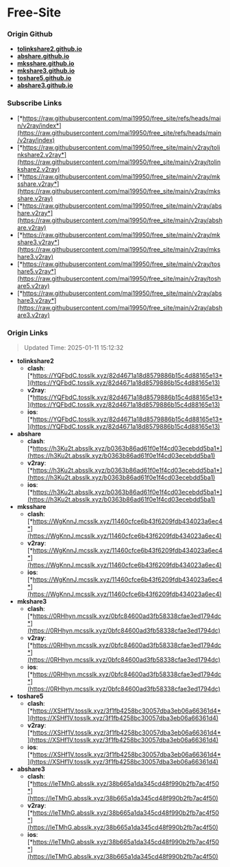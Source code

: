# Free-Site

### Origin Github

- [**tolinkshare2.github.io**](https://github.com/tolinkshare2/tolinkshare2.github.io)
- [**abshare.github.io**](https://github.com/abshare/abshare.github.io)
- [**mksshare.github.io**](https://github.com/mksshare/mksshare.github.io)
- [**mkshare3.github.io**](https://github.com/mkshare3/mkshare3.github.io)
- [**toshare5.github.io**](https://github.com/toshare5/toshare5.github.io)
- [**abshare3.github.io**](https://github.com/abshare3/abshare3.github.io)

### Subscribe Links

- [*https://raw.githubusercontent.com/mai19950/free_site/refs/heads/main/v2ray/index*](https://raw.githubusercontent.com/mai19950/free_site/refs/heads/main/v2ray/index)
- [*https://raw.githubusercontent.com/mai19950/free_site/main/v2ray/tolinkshare2.v2ray*](https://raw.githubusercontent.com/mai19950/free_site/main/v2ray/tolinkshare2.v2ray)
- [*https://raw.githubusercontent.com/mai19950/free_site/main/v2ray/mksshare.v2ray*](https://raw.githubusercontent.com/mai19950/free_site/main/v2ray/mksshare.v2ray)
- [*https://raw.githubusercontent.com/mai19950/free_site/main/v2ray/abshare.v2ray*](https://raw.githubusercontent.com/mai19950/free_site/main/v2ray/abshare.v2ray)
- [*https://raw.githubusercontent.com/mai19950/free_site/main/v2ray/mkshare3.v2ray*](https://raw.githubusercontent.com/mai19950/free_site/main/v2ray/mkshare3.v2ray)
- [*https://raw.githubusercontent.com/mai19950/free_site/main/v2ray/toshare5.v2ray*](https://raw.githubusercontent.com/mai19950/free_site/main/v2ray/toshare5.v2ray)
- [*https://raw.githubusercontent.com/mai19950/free_site/main/v2ray/abshare3.v2ray*](https://raw.githubusercontent.com/mai19950/free_site/main/v2ray/abshare3.v2ray)

### Origin Links

> Updated Time: 2025-01-11 15:12:32

- **tolinkshare2**
  - **clash**: [*https://YQFbdC.tosslk.xyz/82d4671a18d8579886b15c4d88165e13*](https://YQFbdC.tosslk.xyz/82d4671a18d8579886b15c4d88165e13)
  - **v2ray**: [*https://YQFbdC.tosslk.xyz/82d4671a18d8579886b15c4d88165e13*](https://YQFbdC.tosslk.xyz/82d4671a18d8579886b15c4d88165e13)
  - **ios**: [*https://YQFbdC.tosslk.xyz/82d4671a18d8579886b15c4d88165e13*](https://YQFbdC.tosslk.xyz/82d4671a18d8579886b15c4d88165e13)
- **abshare**
  - **clash**: [*https://h3Ku2t.absslk.xyz/b0363b86ad61f0e1f4cd03ecebdd5ba1*](https://h3Ku2t.absslk.xyz/b0363b86ad61f0e1f4cd03ecebdd5ba1)
  - **v2ray**: [*https://h3Ku2t.absslk.xyz/b0363b86ad61f0e1f4cd03ecebdd5ba1*](https://h3Ku2t.absslk.xyz/b0363b86ad61f0e1f4cd03ecebdd5ba1)
  - **ios**: [*https://h3Ku2t.absslk.xyz/b0363b86ad61f0e1f4cd03ecebdd5ba1*](https://h3Ku2t.absslk.xyz/b0363b86ad61f0e1f4cd03ecebdd5ba1)
- **mksshare**
  - **clash**: [*https://WgKnnJ.mcsslk.xyz/11460cfce6b43f6209fdb434023a6ec4*](https://WgKnnJ.mcsslk.xyz/11460cfce6b43f6209fdb434023a6ec4)
  - **v2ray**: [*https://WgKnnJ.mcsslk.xyz/11460cfce6b43f6209fdb434023a6ec4*](https://WgKnnJ.mcsslk.xyz/11460cfce6b43f6209fdb434023a6ec4)
  - **ios**: [*https://WgKnnJ.mcsslk.xyz/11460cfce6b43f6209fdb434023a6ec4*](https://WgKnnJ.mcsslk.xyz/11460cfce6b43f6209fdb434023a6ec4)
- **mkshare3**
  - **clash**: [*https://0RHhyn.mcsslk.xyz/0bfc84600ad3fb58338cfae3ed1794dc*](https://0RHhyn.mcsslk.xyz/0bfc84600ad3fb58338cfae3ed1794dc)
  - **v2ray**: [*https://0RHhyn.mcsslk.xyz/0bfc84600ad3fb58338cfae3ed1794dc*](https://0RHhyn.mcsslk.xyz/0bfc84600ad3fb58338cfae3ed1794dc)
  - **ios**: [*https://0RHhyn.mcsslk.xyz/0bfc84600ad3fb58338cfae3ed1794dc*](https://0RHhyn.mcsslk.xyz/0bfc84600ad3fb58338cfae3ed1794dc)
- **toshare5**
  - **clash**: [*https://XSHf1V.tosslk.xyz/3f1fb4258bc30057dba3eb06a66361d4*](https://XSHf1V.tosslk.xyz/3f1fb4258bc30057dba3eb06a66361d4)
  - **v2ray**: [*https://XSHf1V.tosslk.xyz/3f1fb4258bc30057dba3eb06a66361d4*](https://XSHf1V.tosslk.xyz/3f1fb4258bc30057dba3eb06a66361d4)
  - **ios**: [*https://XSHf1V.tosslk.xyz/3f1fb4258bc30057dba3eb06a66361d4*](https://XSHf1V.tosslk.xyz/3f1fb4258bc30057dba3eb06a66361d4)
- **abshare3**
  - **clash**: [*https://IeTMhG.absslk.xyz/38b665a1da345cd48f990b2fb7ac4f50*](https://IeTMhG.absslk.xyz/38b665a1da345cd48f990b2fb7ac4f50)
  - **v2ray**: [*https://IeTMhG.absslk.xyz/38b665a1da345cd48f990b2fb7ac4f50*](https://IeTMhG.absslk.xyz/38b665a1da345cd48f990b2fb7ac4f50)
  - **ios**: [*https://IeTMhG.absslk.xyz/38b665a1da345cd48f990b2fb7ac4f50*](https://IeTMhG.absslk.xyz/38b665a1da345cd48f990b2fb7ac4f50)
